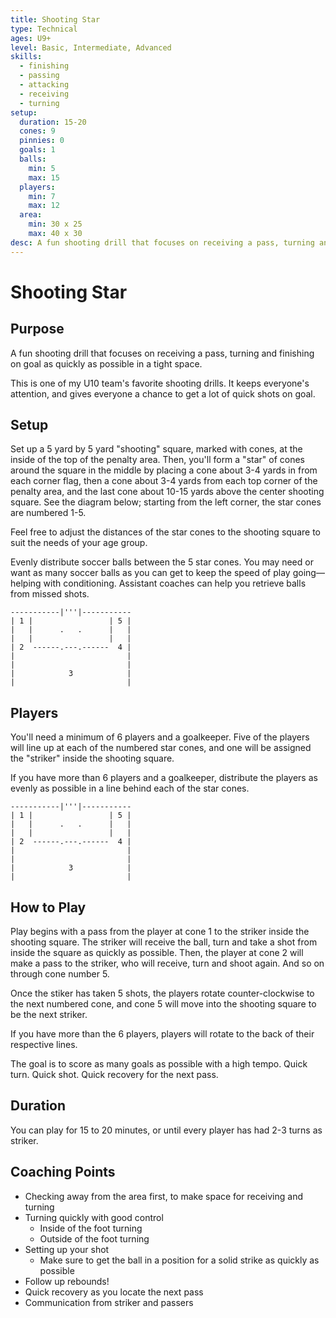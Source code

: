 ```yaml
---
title: Shooting Star
type: Technical
ages: U9+
level: Basic, Intermediate, Advanced
skills:
  - finishing
  - passing
  - attacking
  - receiving
  - turning
setup:
  duration: 15-20
  cones: 9
  pinnies: 0
  goals: 1
  balls:
    min: 5
    max: 15
  players:
    min: 7
    max: 12
  area:
    min: 30 x 25
    max: 40 x 30
desc: A fun shooting drill that focuses on receiving a pass, turning and finishing on goal as quickly as possible in a tight space.
---
```


# Shooting Star

## Purpose

A fun shooting drill that focuses on receiving a pass, turning and finishing on goal as quickly as possible in a tight space.

This is one of my U10 team's favorite shooting drills. It keeps everyone's attention, and gives everyone a chance to get a lot of quick shots on goal.

## Setup

Set up a 5 yard by 5 yard "shooting" square, marked with cones, at the inside of the top of the penalty area. Then, you'll form a "star" of cones around the square in the middle by placing a cone about 3-4 yards in from each corner flag, then a cone about 3-4 yards from each top corner of the penalty area, and the last cone about 10-15 yards above the center shooting square. See the diagram below; starting from the left corner, the star cones are numbered 1-5.

Feel free to adjust the distances of the star cones to the shooting square to suit the needs of your age group.

Evenly distribute soccer balls between the 5 star cones. You may need or want as many soccer balls as you can get to keep the speed of play going—helping with conditioning. Assistant coaches can help you retrieve balls from missed shots.

```
-----------|'''|-----------
| 1 |                 | 5 |
|   |      .   .      |   |
|   |                 |   |
| 2  ------.---.------  4 |
|                         |
|                         |
|            3            |
|                         |
```

## Players

You'll need a minimum of 6 players and a goalkeeper. Five of the players will line up at each of the numbered star cones, and one will be assigned the "striker" inside the shooting square.

If you have more than 6 players and a goalkeeper, distribute the players as evenly as possible in a line behind each of the star cones.

```
-----------|'''|-----------
| 1 |                 | 5 |
|   |      .   .      |   |
|   |                 |   |
| 2  ------.---.------  4 |
|                         |
|                         |
|            3            |
|                         |
```

## How to Play

Play begins with a pass from the player at cone 1 to the striker inside the shooting square. The striker will receive the ball, turn and take a shot from inside the square as quickly as possible. Then, the player at cone 2 will make a pass to the striker, who will receive, turn and shoot again. And so on through cone number 5.

Once the stiker has taken 5 shots, the players rotate counter-clockwise to the next numbered cone, and cone 5 will move into the shooting square to be the next striker.

If you have more than the 6 players, players will rotate to the back of their respective lines.

The goal is to score as many goals as possible with a high tempo. Quick turn. Quick shot. Quick recovery for the next pass.

## Duration

You can play for 15 to 20 minutes, or until every player has had 2-3 turns as striker.

## Coaching Points

- Checking away from the area first, to make space for receiving and turning
- Turning quickly with good control
  - Inside of the foot turning
  - Outside of the foot turning
- Setting up your shot
  - Make sure to get the ball in a position for a solid strike as quickly as possible
- Follow up rebounds!
- Quick recovery as you locate the next pass
- Communication from striker and passers
